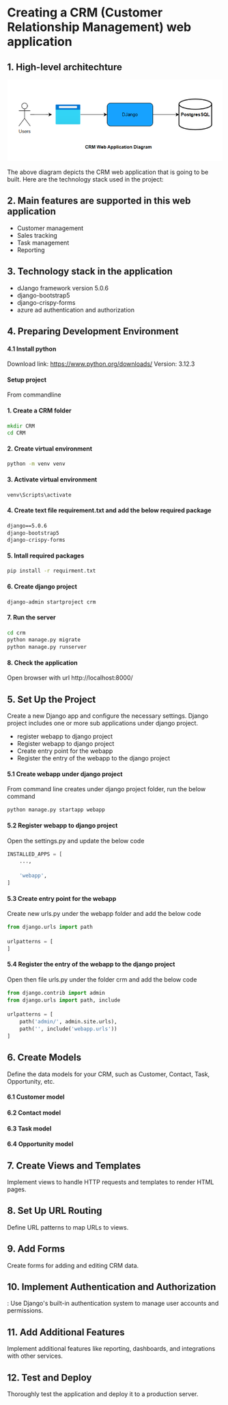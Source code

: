 # Creating a CRM (Customer Relationship Management) web application

## 1. High-level architechture 
![CRM diagram](/assets/images/crm.png)

The above diagram depicts the CRM web application that is going to be built. 
Here are the technology stack used in the project:

## 2. Main features are supported in this web application
- Customer management
- Sales tracking
- Task management
- Reporting

## 3. Technology stack in the application
- dJango framework version 5.0.6
- django-bootstrap5
- django-crispy-forms
- azure ad authentication and authorization

## 4. Preparing Development Environment

#### 4.1 Install python

Download link: https://www.python.org/downloads/
Version: 3.12.3

#### Setup project

From commandline 
#### 1. Create a CRM folder

```cmd
mkdir CRM
cd CRM
```

#### 2. Create virtual environment

```cmd
python -m venv venv
```

#### 3. Activate virtual environment

```cmd
venv\Scripts\activate
```

#### 4. Create text file requirement.txt and add the below required package

```cmd
django==5.0.6
django-bootstrap5
django-crispy-forms
```

#### 5. Intall required packages

```cmd
pip install -r requirment.txt
```

#### 6. Create django project

```cmd
django-admin startproject crm
```

#### 7. Run the server

```cmd
cd crm
python manage.py migrate
python manage.py runserver
```

#### 8. Check the application

Open browser with url http://localhost:8000/

## 5. Set Up the Project
Create a new Django app and configure the necessary settings. Django project includes one or more sub applications under django project.
- register webapp to django project
- Register webapp to django project
- Create entry point for the webapp
- Register the entry of the webapp to the django project

#### 5.1 Create webapp under django project
From command line creates under django project folder, run the below command

```cmd
python manage.py startapp webapp
```

#### 5.2 Register webapp to django project
Open the settings.py and update the below code

```python
INSTALLED_APPS = [
    ...,
    
    'webapp',
]
```
#### 5.3 Create entry point for the webapp
Create new urls.py under the webapp folder and add the below code

```python
from django.urls import path

urlpatterns = [
]
```

#### 5.4 Register the entry of the webapp to the django project
Open then file urls.py under the folder crm and add the below code

```python
from django.contrib import admin
from django.urls import path, include

urlpatterns = [
    path('admin/', admin.site.urls),
    path('', include('webapp.urls'))
]
```
## 6. Create Models
Define the data models for your CRM, such as Customer, Contact, Task, Opportunity, etc.
#### 6.1 Customer model

#### 6.2 Contact model

#### 6.3 Task model

#### 6.4 Opportunity model

## 7. Create Views and Templates
Implement views to handle HTTP requests and templates to render HTML pages.

## 8. Set Up URL Routing
Define URL patterns to map URLs to views.

## 9. Add Forms
Create forms for adding and editing CRM data.

## 10. Implement Authentication and Authorization
: Use Django's built-in authentication system to manage user accounts and permissions.
## 11. Add Additional Features
Implement additional features like reporting, dashboards, and integrations with other services.

## 12. Test and Deploy
Thoroughly test the application and deploy it to a production server.